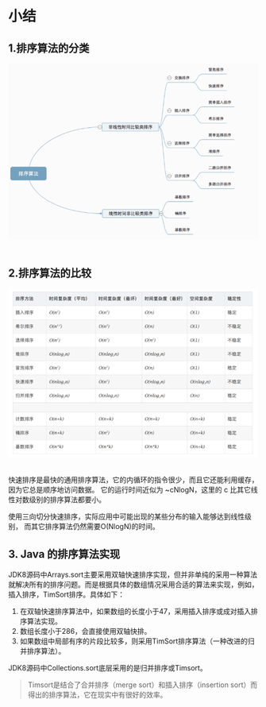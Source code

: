 # 小结

## 1.排序算法的分类

<div align="center"> <img src="pics\\05_1.png" width="800"/> </div><br>

## 2.排序算法的比较

<div align="center"> <img src="pics\\06_1.png" width="800px"/> </div><br>

快速排序是最快的通用排序算法，它的内循环的指令很少，而且它还能利用缓存，因为它总是顺序地访问数据。
它的运行时间近似为 \~cNlogN，这里的 c 比其它线性对数级别的排序算法都要小。

使用三向切分快速排序，实际应用中可能出现的某些分布的输入能够达到线性级别，
而其它排序算法仍然需要O(NlogN)的时间。

## 3. Java 的排序算法实现

JDK8源码中Arrays.sort主要采用双轴快速排序实现，但并非单纯的采用一种算法就解决所有的排序问题。而是根据具体的数组情况采用合适的算法来实现，例如，插入排序，TimSort排序。具体如下：

1. 在双轴快速排序算法中，如果数组的长度小于47，采用插入排序或成对插入排序算法实现。
2. 数组长度小于286，会直接使用双轴快排。
3. 如果数组中局部有序的片段比较多，则采用TimSort排序算法（一种改进的归并排序算法）。



JDK8源码中Collections.sort底层采用的是归并排序或Timsort。

> Timsort是结合了合并排序（merge sort）和插入排序（insertion sort）而得出的排序算法，它在现实中有很好的效率。